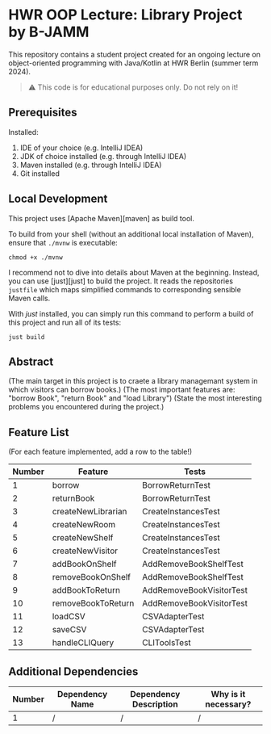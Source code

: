 # HWR OOP Lecture: Library Project by B-JAMM

This repository contains a student project created for an ongoing lecture on object-oriented
programming with Java/Kotlin at HWR Berlin (summer term 2024).

> :warning: This code is for educational purposes only. Do not rely on it!

## Prerequisites

Installed:

1. IDE of your choice (e.g. IntelliJ IDEA)
2. JDK of choice installed (e.g. through IntelliJ IDEA)
3. Maven installed (e.g. through IntelliJ IDEA)
4. Git installed

## Local Development

This project uses [Apache Maven][maven] as build tool.

To build from your shell (without an additional local installation of Maven), ensure that `./mvnw`
is executable:

```
chmod +x ./mvnw
```

I recommend not to dive into details about Maven at the beginning.
Instead, you can use [just][just] to build the project.
It reads the repositories `justfile` which maps simplified commands to corresponding sensible Maven
calls.

With _just_ installed, you can simply run this command to perform a build of this project and run
all of its tests:

```
just build
```

## Abstract

(The main target in this project is to craete a library managemant system in which visitors can borrow books.)
(The most important features are: "borrow Book", "return Book" and "load Library")
(State the most interesting problems you encountered during the project.)

## Feature List

(For each feature implemented, add a row to the table!)

| Number | Feature            | Tests                    |
|--------|--------------------|--------------------------|
| 1      | borrow             | BorrowReturnTest         |
| 2      | returnBook         | BorrowReturnTest         |
| 3      | createNewLibrarian | CreateInstancesTest      |
| 4      | createNewRoom      | CreateInstancesTest      |
| 5      | createNewShelf     | CreateInstancesTest      |
| 6      | createNewVisitor   | CreateInstancesTest      |
| 7      | addBookOnShelf     | AddRemoveBookShelfTest   |
| 8      | removeBookOnShelf  | AddRemoveBookShelfTest   |
| 9      | addBookToReturn    | AddRemoveBookVisitorTest |
| 10     | removeBookToReturn | AddRemoveBookVisitorTest |
| 11     | loadCSV            | CSVAdapterTest           |
| 12     | saveCSV            | CSVAdapterTest           |
| 13     | handleCLIQuery     | CLIToolsTest             |

## Additional Dependencies

[TODO]: # (For each additional dependency your project requires- Add an additional row to the table!)

| Number | Dependency Name | Dependency Description | Why is it necessary? |
|--------|-----------------|------------------------|----------------------|
| 1      | /               | /                      | /                    |

